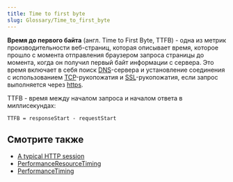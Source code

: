 ```yaml
---
title: Time to first byte
slug: Glossary/Time_to_first_byte
---
```


**Время до первого байта** (англ. Time to First Byte, TTFB) - одна из метрик производительности веб-страниц, которая описывает время, которое прошло с момента отправления браузером запроса страницы до момента, когда он получил первый байт информации с сервера. Это время включает в себя поиск [DNS](/ru/docs/Glossary/DNS)-сервера и установление соединения с использованием [TCP](/ru/docs/Glossary/TCP)-рукопожатия и [SSL](/ru/docs/Glossary/SSL_Glossary)-рукопожатия, если запрос выполняется через [https](/ru/docs/Glossary/https).

TTFB - время между началом запроса и началом ответа в миллисекундах:

```
TTFB = responseStart - requestStart
```

## Смотрите также

- [A typical HTTP session](/ru/docs/Web/HTTP/Session)
- [PerformanceResourceTiming](/ru/docs/Web/API/PerformanceResourceTiming)
- [PerformanceTiming](/ru/docs/Web/API/PerformanceTiming)
